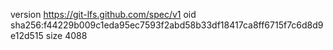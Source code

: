 version https://git-lfs.github.com/spec/v1
oid sha256:f44229b009c1eda95ec7593f2abd58b33df18417ca8ff6715f7c6d8d9e12d515
size 4088
